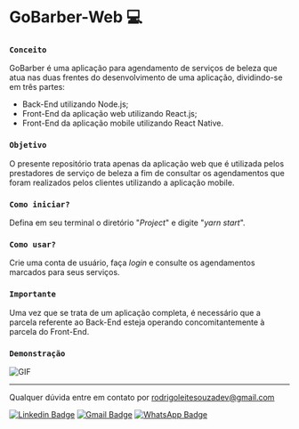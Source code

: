 # GoBarber-Web :computer:

### `Conceito`

GoBarber é uma aplicação para agendamento de serviços de beleza que atua nas duas frentes do desenvolvimento de uma aplicação, dividindo-se em três partes: 

- Back-End utilizando Node.js;
- Front-End da aplicação web utilizando React.js;
- Front-End da aplicação mobile utilizando React Native.

### `Objetivo`

O presente repositório trata apenas da aplicação web que é utilizada pelos prestadores de serviço de beleza a fim de consultar os agendamentos que foram realizados pelos clientes utilizando a aplicação mobile.

### `Como iniciar?`

Defina em seu terminal o diretório "*Project*" e digite "*yarn start*".

### `Como usar?`

Crie uma conta de usuário, faça *login* e consulte os agendamentos marcados para seus serviços.

### `Importante`

Uma vez que se trata de um aplicação completa, é necessário que a parcela referente ao Back-End esteja operando concomitantemente à parcela do Front-End.

### `Demonstração`

![GIF](https://media1.giphy.com/media/i4LBVHk919YQ4MQjgA/giphy.gif)

------------------------------------------------------------------

Qualquer dúvida entre em contato por <a href="mailto:rodrigoleitesouzadev@gmail.com?">rodrigoleitesouzadev@gmail.com</a>

[![Linkedin Badge](https://img.shields.io/badge/-LinkedIn-blue?style=flat-square&logo=Linkedin&logoColor=white&link=https://www.linkedin.com/in/rodrigoleitesouzadev/)](https://www.linkedin.com/in/rodrigoleitesouzadev/)
[![Gmail Badge](https://img.shields.io/badge/-Gmail-c14438?style=flat-square&logo=Gmail&logoColor=white&link=mailto:rodrigoleitesouzadev@gmail.com)](mailto:rodrigoleitesouzadev@gmail.com)
[![WhatsApp Badge](https://img.shields.io/badge/WhatsApp-25D366?style=flat-square&logo=whatsapp&logoColor=white)](https://wa.me/5521986715853)
